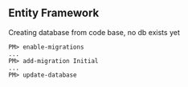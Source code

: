 
## Entity Framework
Creating database from code base, no db exists yet
```
PM> enable-migrations
...
PM> add-migration Initial
...
PM> update-database
```
